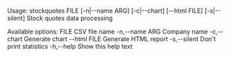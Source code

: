 Usage: stockquotes FILE [-n|--name ARG] [-c|--chart] [--html FILE]
                        [-s|--silent]
  Stock quotes data processing
 
Available options:
  FILE                     CSV file name
  -n,--name ARG            Company name
  -c,--chart               Generate chart
  --html FILE              Generate HTML report
  -s,--silent              Don't print statistics
  -h,--help                Show this help text
